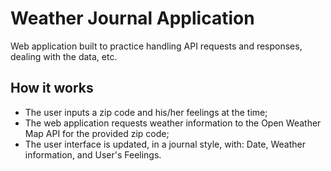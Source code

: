 # Weather Journal Application

Web application built to practice handling API requests and responses, dealing with the data, etc.

## How it works

* The user inputs a zip code and his/her feelings at the time;
* The web application requests weather information to the Open Weather Map API for the provided zip code;
* The user interface is updated, in a journal style, with: Date, Weather information, and User's Feelings.
